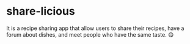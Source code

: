 # share-licious
It is a recipe sharing app that allow users to share their recipes, have a forum about dishes, and meet people who have the same taste. 😋
